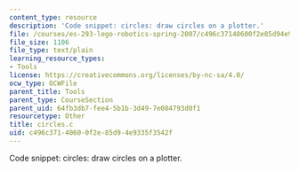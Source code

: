 ```yaml
---
content_type: resource
description: 'Code snippet: circles: draw circles on a plotter.'
file: /courses/es-293-lego-robotics-spring-2007/c496c37140600f2e85d94e9335f3542f_circles.c
file_size: 1106
file_type: text/plain
learning_resource_types:
- Tools
license: https://creativecommons.org/licenses/by-nc-sa/4.0/
ocw_type: OCWFile
parent_title: Tools
parent_type: CourseSection
parent_uid: 64fb3db7-fee4-5b1b-3d49-7e084793d0f1
resourcetype: Other
title: circles.c
uid: c496c371-4060-0f2e-85d9-4e9335f3542f
---
```

Code snippet: circles: draw circles on a plotter.